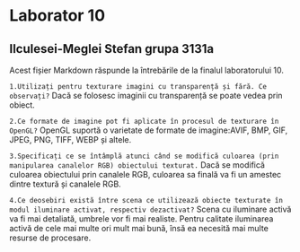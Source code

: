 ﻿# Laborator 10
## Ilculesei-Meglei Stefan grupa 3131a

Acest fișier Markdown răspunde la întrebările de la finalul laboratorului 10.

``1.Utilizați pentru texturare imagini cu transparență și fără. Ce observați?``
Dacă se folosesc imaginii cu transparență se poate vedea prin obiect.

``2.Ce formate de imagine pot fi aplicate în procesul de texturare în OpenGL?``
OpenGL suportă o varietate de formate de imagine:AVIF, BMP, GIF, JPEG, PNG, TIFF, WEBP și altele.

``3.Specificați ce se întâmplă atunci când se modifică culoarea (prin manipularea canalelor RGB) obiectului texturat.``
Dacă se modifică culoarea obiectului prin canalele RGB, culoarea sa finală va fi un amestec dintre textură și canalele RGB.

``4.Ce deosebiri există între scena ce utilizează obiecte texturate în modul iluminare activat, respectiv dezactivat?``
Scena cu iluminare activă va fi mai detaliată, umbrele vor fi mai realiste. Pentru calitate iluminarea activă de cele mai multe ori mult mai bună, însă ea necesită mai multe resurse de procesare.